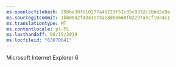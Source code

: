 ```yaml
---
ms.openlocfilehash: 298be38f010277a45723f51c35c0332c2bbd2e9a
ms.sourcegitcommit: 1bb00d2f4343e73ae8d58668f02297a3cf10a4c1
ms.translationtype: MT
ms.contentlocale: pl-PL
ms.lasthandoff: 06/15/2019
ms.locfileid: "63870641"
---
```

Microsoft Internet Explorer 6